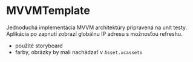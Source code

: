 # MVVMTemplate
 
Jednoduchá implementácia MVVM architektúry pripravená na unit testy. Aplikácia po zapnutí zobrazí globálnu IP adresu s možnosťou refreshu.

- použité storyboard
- farby, obrázky by mali nachádzať v `Asset.xcassets`